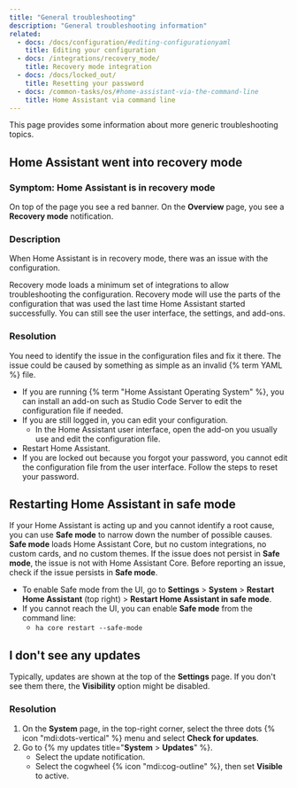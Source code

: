 ```yaml
---
title: "General troubleshooting"
description: "General troubleshooting information"
related:
  - docs: /docs/configuration/#editing-configurationyaml
    title: Editing your configuration
  - docs: /integrations/recovery_mode/
    title: Recovery mode integration
  - docs: /docs/locked_out/
    title: Resetting your password
  - docs: /common-tasks/os/#home-assistant-via-the-command-line
    title: Home Assistant via command line
---
```


This page provides some information about more generic troubleshooting topics.

## Home Assistant went into recovery mode

### Symptom: Home Assistant is in recovery mode

On top of the page you see a red banner. On the **Overview** page, you see a **Recovery mode** notification.



### Description

When Home Assistant is in recovery mode, there was an issue with the configuration.

Recovery mode loads a minimum set of integrations to allow troubleshooting the configuration. Recovery mode will use the parts of the configuration that was used the last time Home Assistant started successfully. You can still see the user interface, the settings, and add-ons.

### Resolution

You need to identify the issue in the configuration files and fix it there. The issue could be caused by something as simple as an invalid {% term YAML %} file.

- If you are running {% term "Home Assistant Operating System" %}, you can install an add-on such as Studio Code Server to edit the configuration file if needed.
- If you are still logged in, you can edit your configuration.
  - In the Home Assistant user interface, open the add-on you usually use and edit the configuration file.
- Restart Home Assistant.
- If you are locked out because you forgot your password, you cannot edit the configuration file from the user interface. Follow the steps to reset your password.

## Restarting Home Assistant in safe mode

If your Home Assistant is acting up and you cannot identify a root cause, you can use **Safe mode** to narrow down the number of possible causes.
**Safe mode** loads Home Assistant Core, but no custom integrations, no custom cards, and no custom themes. If the issue does not persist in **Safe mode**, the issue is not with Home Assistant Core. Before reporting an issue, check if the issue persists in **Safe mode**.

- To enable Safe mode from the UI, go to **Settings** > **System** > **Restart Home Assistant** (top right) > **Restart Home Assistant in safe mode**.
- If you cannot reach the UI, you can enable **Safe mode** from the command line:
  - ```ha core restart --safe-mode```

## I don't see any updates

Typically, updates are shown at the top of the **Settings** page. If you don't see them there, the **Visibility** option might be disabled.

### Resolution

1. On the **System** page, in the top-right corner, select the three dots {% icon "mdi:dots-vertical" %} menu and select **Check for updates**.
2. Go to {% my updates title="**System** > **Updates**" %}.
    - Select the update notification.
    - Select the cogwheel {% icon "mdi:cog-outline" %}, then set **Visible** to active.
